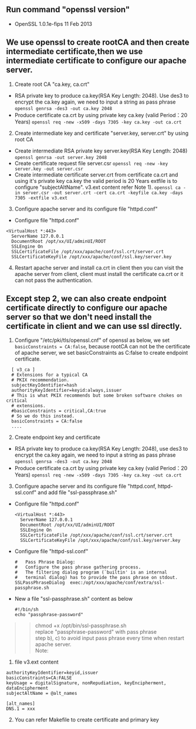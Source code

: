 ## Run command "openssl version"
- OpenSSL 1.0.1e-fips 11 Feb 2013
## We use openssl to create rootCA and then create intermediate certificate,then we use intermediate certificate to configure our apache server.
1. Create root CA "ca.key, ca.crt"
- RSA private key to produce ca.key(RSA Key Length: 2048). Use des3 to encrypt the ca.key again, we need to input a string as pass phrase  
`openssl genrsa -des3 -out ca.key 2048` 
- Produce certificate ca.crt by using private key ca.key (valid Period：20 Years)
`openssl req -new -x509 -days 7305 -key ca.key -out ca.crt`
2. Create intermediate key and certificate "server.key, server.crt" by using root CA
- Create intermediate RSA private key server.key(RSA Key Length: 2048)
`openssl genrsa -out server.key 2048`
- Create certificate request file server.csr
`openssl req -new -key server.key -out server.csr`
- Create intermediate certificate server.crt from certificate ca.crt 
and using it's private key ca.key the valid period is 20 Years extfile is 
to configure "subjectAltName". v3.ext content refer Note 1).
`openssl ca -in server.csr -out server.crt -cert ca.crt -keyfile ca.key -days 7305 -extfile v3.ext`
3. Configure apache server and its configure file "httpd.conf"
- Configure file "httpd.conf"
```
<VirtualHost *:443>
  ServerName 127.0.0.1
  DocumentRoot /opt/xx/UI/adminUI/ROOT
  SSLEngine On
  SSLCertificateFile /opt/xxx/apache/conf/ssl.crt/server.crt
  SSLCertificateKeyFile /opt/xxx/apache/conf/ssl.key/server.key
```  
4. Restart apache server and install ca.crt in client then you can visit the apache server from client, client must install the certificate ca.crt or it can not pass the authentication.
           
## Except step 2, we can also create endpoint certificate directly to configure our apache server so that we don't need install the certificate in client and we can use ssl directly.
1. Configure "/etc/pki/tls/openssl.cnf" of openssl as below, we set `basicConstraints = CA:false`, because rootCA can not be the certificate of apache server, we set basicConstraints as C:false to create endpoint certificate.
```
  [ v3_ca ]
  # Extensions for a typical CA
  # PKIX recommendation.
  subjectKeyIdentifier=hash
  authorityKeyIdentifier=keyid:always,issuer
  # This is what PKIX recommends but some broken software chokes on critical
  # extensions.
  #basicConstraints = critical,CA:true
  # So we do this instead.
  basicConstraints = CA:false
  ....

```
2. Create endpoint key and certificate
- RSA private key to produce ca.key(RSA Key Length: 2048), use des3 to encrypt the ca.key again, we need to input a string as pass phrase
`openssl genrsa -des3 -out ca.key 2048` 
- Produce certificate ca.crt by using private key ca.key (valid Period：20 Years)
`openssl req -new -x509 -days 7305 -key ca.key -out ca.crt`
3. Configure apache server and its configure file "httpd.conf, httpd-ssl.conf" and add file "ssl-passphrase.sh"
- Configure file "httpd.conf"
  ```
  <VirtualHost *:443>
    ServerName 127.0.0.1
    DocumentRoot /opt/xx/UI/adminUI/ROOT
    SSLEngine On
    SSLCertificateFile /opt/xxx/apache/conf/ssl.crt/server.crt
    SSLCertificateKeyFile /opt/xxx/apache/conf/ssl.key/server.key
  ```
- Configure file "httpd-ssl.conf"
  ```
  #   Pass Phrase Dialog:
  #   Configure the pass phrase gathering process.
  #   The filtering dialog program (`builtin' is an internal
  #   terminal dialog) has to provide the pass phrase on stdout.
  SSLPassPhraseDialog  exec:/opt/xxx/apache/conf/extra/ssl-passphrase.sh
  ```
- New a file "ssl-passphrase.sh" content as below
  ```
  #!/bin/sh
  echo "passphrase-password"
  ```
>> chmod +x /opt/bin/ssl-passphrase.sh  
>> replace "passphrase-password" with pass phrase  
>> step b), c) to avoid input pass phrase every time when restart apache server.  
>> Note: 
1. file v3.ext content
  ```
  authorityKeyIdentifier=keyid,issuer
  basicConstraints=CA:FALSE
  keyUsage = digitalSignature, nonRepudiation, keyEncipherment, dataEncipherment
  subjectAltName = @alt_names

  [alt_names]
  DNS.1 = xxx
  ```
2. You can refer Makefile to create certificate and primary key
